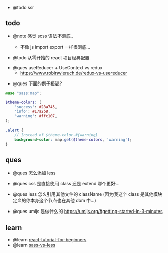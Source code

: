 -   @todo ssr

## todo

-   @note 感觉 scss 语法不测底..

    -   不像 js import export 一样很测底...

-   @todo 从零开始的 react 项目经典配置

*   @ques useReducer + UseContext vs redux
    -   https://www.robinwieruch.de/redux-vs-usereducer

-   @ques 下面的例子报错?

```scss
@use "sass:map";

$theme-colors: (
    'success': #28a745,
    'info': #17a2b8,
    'warning': #ffc107,
);

.alert {
    // Instead of $theme-color-#{warning}
    background-color: map.get($theme-colors, 'warning');
}
```

## ques

-   @ques 怎么添加 less

-   @ques css 是直接使用 class 还是 extend 哪个更好...

-   @ques less 怎么引用其他文件的 className (因为我这个 class 是其他模块定义的你本身这个节点也在其他 dom 中...)

-   @ques umijs 是做什么的 https://umijs.org/#getting-started-in-3-minutes

## learn

-   @learn [react-tutorial-for-beginners](https://ibaslogic.com/blog/react-tutorial-for-beginners/)
-   @learn [sass-vs-less](https://css-tricks.com/sass-vs-less/)
